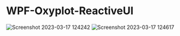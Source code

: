 # WPF-Oxyplot-ReactiveUI
![Screenshot 2023-03-17 124242](https://user-images.githubusercontent.com/1885293/225863169-d555ed82-78d4-487f-b0a1-c8d96a4be1fb.png)
![Screenshot 2023-03-17 124617](https://user-images.githubusercontent.com/1885293/225863211-99280f6e-b1f5-4ff3-baa3-899487eb97c1.png)
